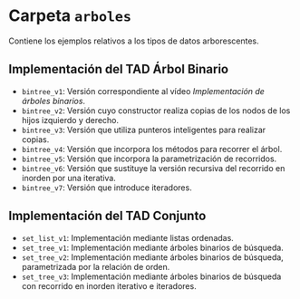 # Carpeta `arboles`

Contiene los ejemplos relativos a los tipos de datos arborescentes.

## Implementación del TAD Árbol Binario

 * `bintree_v1`: Versión correspondiente al vídeo *Implementación de árboles binarios*.
 * `bintree_v2`: Versión cuyo constructor realiza copias de los nodos de los hijos izquierdo y derecho.
 * `bintree_v3`: Versión que utiliza punteros inteligentes para realizar copias.
 * `bintree_v4`: Versión que incorpora los métodos para recorrer el árbol.
 * `bintree_v5`: Versión que incorpora la parametrización de recorridos.
 * `bintree_v6`: Versión que sustituye la versión recursiva del recorrido en inorden por una iterativa.
 * `bintree_v7`: Versión que introduce iteradores.
 
## Implementación del TAD Conjunto

 * `set_list_v1`: Implementación mediante listas ordenadas.
 * `set_tree_v1`: Implementación mediante árboles binarios de búsqueda.
 * `set_tree_v2`: Implementación mediante árboles binarios de búsqueda, parametrizada por la relación de orden.
 * `set_tree_v3`: Implementación mediante árboles binarios de búsqueda con recorrido en inorden iterativo e iteradores.
